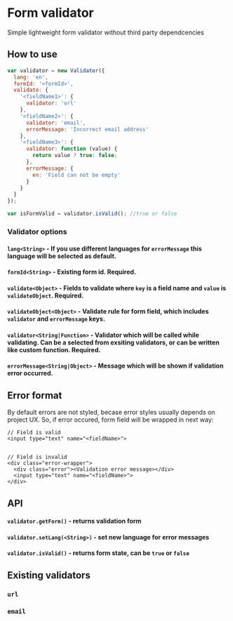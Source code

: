 # Form validator

Simple lightweight form validator without third party dependcencies 

## How to use
```javascript
var validator = new Validator({
  lang: 'en',
  formId: '<formId>',
  validate: {
    '<fieldName1>': {
      validator: 'url'
    },
    '<fieldName2>': {
      validator: 'email',
      errorMessage: 'Incorrect email address'
    },
    '<fieldName3>': {
      validator: function (value) {
        return value ? true: false;
      },
      errorMessage: {
        en: 'Field can not be empty'
      }
    }
  }
});

var isFormValid = validator.isValid(); //true or false
```

### Validator options
#### ```lang<String>``` - If you use different languages for ```errorMessage``` this language will be selected as default.
#### ```formId<String>``` - Existing form id. Required.
#### ```validate<Object>``` - Fields to validate where ```key``` is a field name and ```value``` is ```validateObject```. Required.
#### ```validateObject<Object>``` - Validate rule for form field, which includes ```validator``` and  ```errorMessage``` keys.
#### ```validator<String|Function>``` - Validator which will be called while validating. Can be a selected from exsiting validators, or can be written like custom function. Required.
#### ```errorMessage<String|Object>``` - Message which will be shown if validation error occurred.

## Error format
By default errors are not styled, becase error styles usually depends on project UX. So, if error occured, form field will be wrapped in next way:

```
// Field is valid
<input type="text" name="<fieldName>">


// Field is invalid
<div class="error-wrapper">
  <div class="error"><Validation error message></div>
  <input type="text" name="<fieldName>">
</div>
```

## API
#### ```validator.getForm()``` - returns validation form
#### ```validator.setLang(<String>)``` - set new language for error messages
#### ```validator.isValid()``` - returns form state, can be ```true``` or ```false```

## Existing validators
### ```url```
### ```email```


